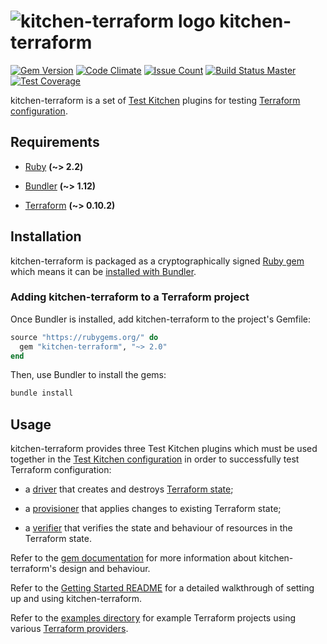 # ![kitchen-terraform logo](assets/logo.png) kitchen-terraform

[![Gem Version](https://badge.fury.io/rb/kitchen-terraform.svg)](https://badge.fury.io/rb/kitchen-terraform)
[![Code Climate](https://codeclimate.com/github/newcontext-oss/kitchen-terraform/badges/gpa.svg)](https://codeclimate.com/github/newcontext-oss/kitchen-terraform)
[![Issue Count](https://codeclimate.com/github/newcontext-oss/kitchen-terraform/badges/issue_count.svg)](https://codeclimate.com/github/newcontext-oss/kitchen-terraform)
[![Build Status Master](https://travis-ci.org/newcontext-oss/kitchen-terraform.svg?branch=master)](https://travis-ci.org/newcontext-oss/kitchen-terraform)
[![Test Coverage](https://codeclimate.com/github/newcontext-oss/kitchen-terraform/badges/coverage.svg)](https://codeclimate.com/github/newcontext-oss/kitchen-terraform/coverage)

kitchen-terraform is a set of [Test Kitchen] plugins for testing
[Terraform configuration].

## Requirements

- [Ruby] **(~> 2.2)**

- [Bundler] **(~> 1.12)**

- [Terraform] **(~> 0.10.2)**

## Installation

kitchen-terraform is packaged as a cryptographically signed [Ruby gem]
which means it can be [installed with Bundler].

### Adding kitchen-terraform to a Terraform project

Once Bundler is installed, add kitchen-terraform to the project's
Gemfile:

```rb
source "https://rubygems.org/" do
  gem "kitchen-terraform", "~> 2.0"
end
```

Then, use Bundler to install the gems:

```sh
bundle install
```

## Usage

kitchen-terraform provides three Test Kitchen plugins which must be used
together in the [Test Kitchen configuration] in order to successfully
test Terraform configuration:

- a [driver] that creates and destroys [Terraform state];

- a [provisioner] that applies changes to existing Terraform state;

- a [verifier] that verifies the state and behaviour of resources in the
  Terraform state.

Refer to the [gem documentation] for more information about
kitchen-terraform's design and behaviour.

Refer to the [Getting Started README] for a detailed walkthrough of
setting up and using kitchen-terraform.

Refer to the [examples directory] for example Terraform projects using
various [Terraform providers].

[Bundler]: https://bundler.io/index.html
[Getting Started README]: https://github.com/newcontext-oss/kitchen-terraform/blob/master/examples/aws_provider/getting_started.md
[Ruby Gem]: http://guides.rubygems.org/what-is-a-gem/index.html
[Ruby]: https://www.ruby-lang.org/en/index.html
[Terraform configuration]: https://www.terraform.io/docs/configuration/index.html
[Terraform providers]: https://www.terraform.io/docs/configuration/providers.html
[Terraform state]: https://www.terraform.io/docs/state/index.html
[Terraform]: https://www.terraform.io/index.html
[Test Kitchen configuration]: https://docs.chef.io/config_yml_kitchen.html
[Test Kitchen]: http://kitchen.ci/index.html
[driver]: http://www.rubydoc.info/gems/kitchen-terraform/Kitchen/Driver/Terraform
[examples directory]: https://github.com/newcontext-oss/kitchen-terraform/blob/master/examples
[gem documentation]: http://www.rubydoc.info/gems/kitchen-terraform/index
[installed with Bundler]: https://bundler.io/index.html#getting-started
[provisioner]: http://www.rubydoc.info/gems/kitchen-terraform/Kitchen/Provisioner/Terraform
[verifier]: http://www.rubydoc.info/gems/kitchen-terraform/Kitchen/Verifier/Terraform
